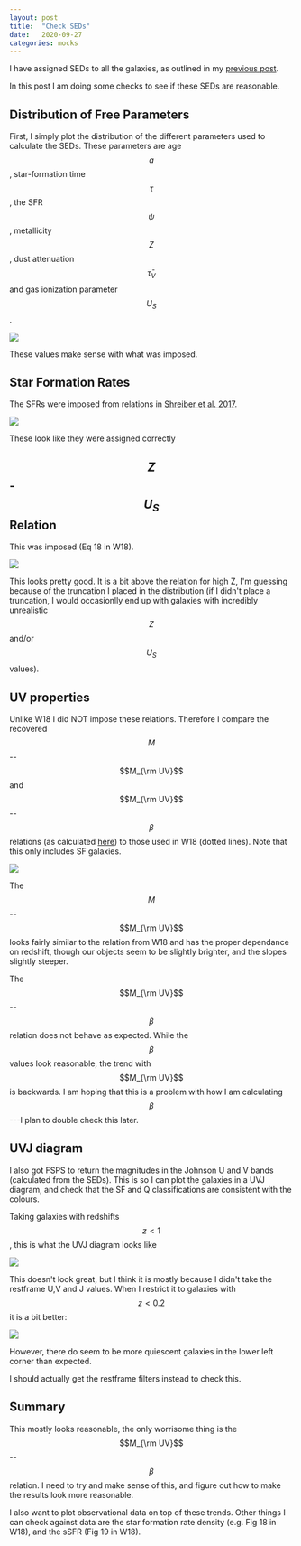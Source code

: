 ```yaml
---
layout: post
title:  "Check SEDs"
date:   2020-09-27
categories: mocks
---
```


I have assigned SEDs to all the galaxies, as outlined in my <a href="https://ndrakos.github.io/blog/mocks/SED_Methods/">previous post</a>.

In this post I am doing some checks to see if these SEDs are reasonable.


## Distribution of Free Parameters

First, I simply plot the distribution of the different parameters used to calculate the SEDs. These parameters are age $$a$$, star-formation time $$\tau$$, the SFR $$\psi$$, metallicity $$Z$$, dust attenuation $$\bar{\tau}_V$$ and gas ionization parameter $$U_S$$.

<img src="{{ site.baseurl }}/assets/plots/20200927_SED_params.png">

These values make sense with what was imposed.


## Star Formation Rates

The SFRs were imposed from relations in <a href="https://ui.adsabs.harvard.edu/abs/2017A%26A...602A..96S/abstract">Shreiber et al. 2017</a>.

<img src="{{ site.baseurl }}/assets/plots/20200927_SFR_vs_M.png">

These look like they were assigned correctly




## $$Z$$-$$U_S$$ Relation

This was imposed (Eq 18 in W18).

<img src="{{ site.baseurl }}/assets/plots/20200927_US_vs_Z.png">

This looks pretty good. It is a bit above the relation for high Z, I'm guessing because of the truncation I placed in the distribution (if I didn't place a truncation, I would occasionlly end up with galaxies with incredibly unrealistic $$Z$$ and/or $$U_S$$ values).


<!--
## Fundamental Metallicity Relation

This was imposed (Eq 15 in W18).

In the top panel...

<img src="{{ site.baseurl }}/assets/plots/20200927_MassMet.png">

To compare to data, it is also helpful to look at the trends in redshift (e.g. Fig 20 in W18), therefore I also plotted that (bottom). Later I'll compare it to observations.
-->



## UV properties

Unlike W18 I did NOT impose these relations. Therefore I compare the recovered $$M$$--$$M_{\rm UV}$$ and $$M_{\rm UV}$$--$$\beta$$ relations (as calculated <a href="https://ndrakos.github.io/blog/mocks/FSPS_UV_Properties/">here</a>) to those used in W18 (dotted lines). Note that this only includes SF galaxies.

<img src="{{ site.baseurl }}/assets/plots/20200927_MUV.png">

The $$M$$--$$M_{\rm UV}$$ looks fairly similar to the relation from W18 and has the proper dependance on redshift, though our objects seem to be slightly brighter, and the slopes slightly steeper.

The $$M_{\rm UV}$$--$$\beta$$ relation does not behave as expected. While the $$\beta$$ values look reasonable, the trend with $$M_{\rm UV}$$ is backwards. I am hoping that this is a problem with how I am calculating $$\beta$$---I plan to double check this later.


## UVJ diagram

I also got FSPS to return the magnitudes in the Johnson U and V bands (calculated from the SEDs). This is so I can plot the galaxies in a UVJ diagram, and check that the SF and Q classifications are consistent with the colours.

Taking galaxies with redshifts $$z<1$$, this is what the UVJ diagram looks like

<img src="{{ site.baseurl }}/assets/plots/20200927_UVJ.png">


This doesn't look great, but I think it is mostly because I didn't take the restframe U,V and J values. When I restrict it to galaxies with $$z<0.2$$ it is a bit better:

<img src="{{ site.baseurl }}/assets/plots/20200927_UVJ2.png">


However, there do seem to be more quiescent galaxies in the lower left corner than expected.

I should actually get the restframe filters instead to check this.


## Summary

This mostly looks reasonable, the only worrisome thing is the $$M_{\rm UV}$$--$$\beta$$ relation. I need to try and make sense of this, and figure out how to make the results look more reasonable.

I also want to plot observational data on top of these trends. Other things I can check against data are the star formation rate density (e.g. Fig 18 in W18), and the sSFR (Fig 19 in W18).
